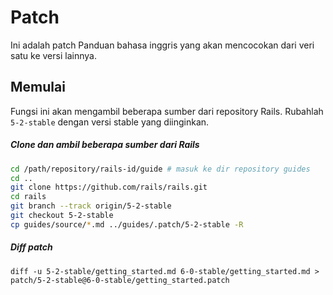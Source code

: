 # Patch

Ini adalah patch Panduan bahasa inggris yang akan mencocokan dari veri satu ke versi lainnya.

## Memulai
Fungsi ini akan mengambil beberapa sumber dari repository Rails.
Rubahlah `5-2-stable` dengan versi stable yang diinginkan.

##### Clone dan ambil beberapa sumber dari Rails
```bash
cd /path/repository/rails-id/guide # masuk ke dir repository guides
cd ..
git clone https://github.com/rails/rails.git
cd rails
git branch --track origin/5-2-stable
git checkout 5-2-stable
cp guides/source/*.md ../guides/.patch/5-2-stable -R
```

##### Diff patch
```
diff -u 5-2-stable/getting_started.md 6-0-stable/getting_started.md > patch/5-2-stable@6-0-stable/getting_started.patch
```
